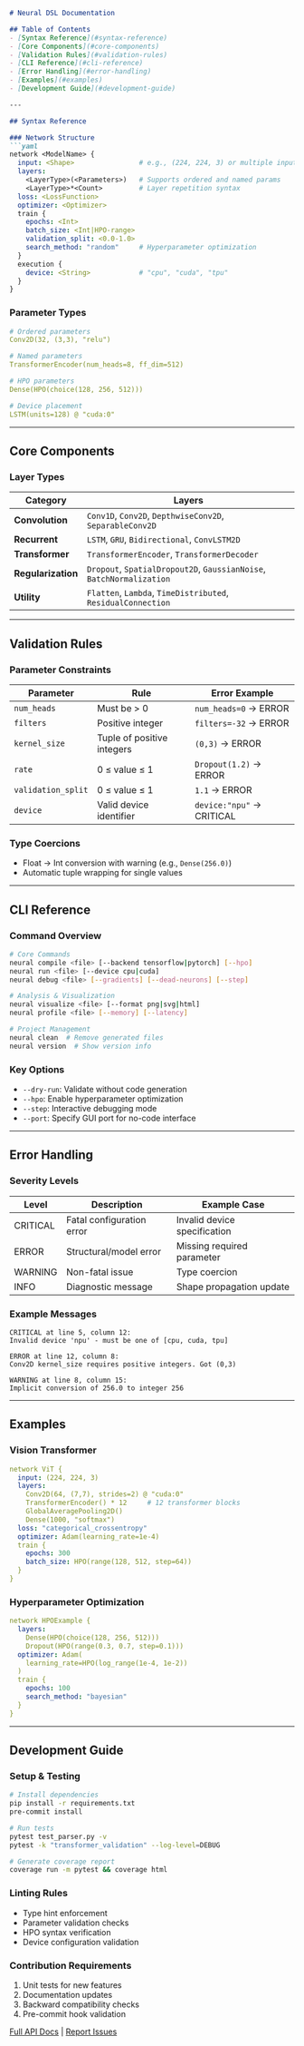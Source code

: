 ```markdown
# Neural DSL Documentation

## Table of Contents
- [Syntax Reference](#syntax-reference)
- [Core Components](#core-components)
- [Validation Rules](#validation-rules)
- [CLI Reference](#cli-reference)
- [Error Handling](#error-handling)
- [Examples](#examples)
- [Development Guide](#development-guide)

---

## Syntax Reference

### Network Structure
```yaml
network <ModelName> {
  input: <Shape>                # e.g., (224, 224, 3) or multiple inputs
  layers:
    <LayerType>(<Parameters>)   # Supports ordered and named params
    <LayerType>*<Count>         # Layer repetition syntax
  loss: <LossFunction>
  optimizer: <Optimizer>
  train {
    epochs: <Int>
    batch_size: <Int|HPO-range>
    validation_split: <0.0-1.0>
    search_method: "random"     # Hyperparameter optimization
  }
  execution {
    device: <String>            # "cpu", "cuda", "tpu"
  }
}
```

### Parameter Types
```yaml
# Ordered parameters
Conv2D(32, (3,3), "relu")

# Named parameters
TransformerEncoder(num_heads=8, ff_dim=512)

# HPO parameters
Dense(HPO(choice(128, 256, 512)))

# Device placement
LSTM(units=128) @ "cuda:0"
```

---

## Core Components

### Layer Types
| Category         | Layers                                                                 |
|------------------|-----------------------------------------------------------------------|
| **Convolution**  | `Conv1D`, `Conv2D`, `DepthwiseConv2D`, `SeparableConv2D`              |
| **Recurrent**    | `LSTM`, `GRU`, `Bidirectional`, `ConvLSTM2D`                          |
| **Transformer**  | `TransformerEncoder`, `TransformerDecoder`                            |
| **Regularization**| `Dropout`, `SpatialDropout2D`, `GaussianNoise`, `BatchNormalization` |
| **Utility**      | `Flatten`, `Lambda`, `TimeDistributed`, `ResidualConnection`          |

---

## Validation Rules

### Parameter Constraints
| Parameter           | Rule                                  | Error Example              |
|---------------------|---------------------------------------|----------------------------|
| `num_heads`         | Must be > 0                          | `num_heads=0` → ERROR      |
| `filters`           | Positive integer                     | `filters=-32` → ERROR      |
| `kernel_size`       | Tuple of positive integers           | `(0,3)` → ERROR            |
| `rate`              | 0 ≤ value ≤ 1                        | `Dropout(1.2)` → ERROR     |
| `validation_split`  | 0 ≤ value ≤ 1                        | `1.1` → ERROR              |
| `device`            | Valid device identifier              | `device:"npu"` → CRITICAL  |

### Type Coercions
- Float → Int conversion with warning (e.g., `Dense(256.0)`)
- Automatic tuple wrapping for single values

---

## CLI Reference

### Command Overview
```bash
# Core Commands
neural compile <file> [--backend tensorflow|pytorch] [--hpo]
neural run <file> [--device cpu|cuda]
neural debug <file> [--gradients] [--dead-neurons] [--step]

# Analysis & Visualization
neural visualize <file> [--format png|svg|html]
neural profile <file> [--memory] [--latency]

# Project Management
neural clean  # Remove generated files
neural version  # Show version info
```

### Key Options
- `--dry-run`: Validate without code generation
- `--hpo`: Enable hyperparameter optimization
- `--step`: Interactive debugging mode
- `--port`: Specify GUI port for no-code interface

---

## Error Handling

### Severity Levels
| Level     | Description                          | Example Case                      |
|-----------|--------------------------------------|-----------------------------------|
| CRITICAL  | Fatal configuration error           | Invalid device specification      |
| ERROR     | Structural/model error              | Missing required parameter        |
| WARNING   | Non-fatal issue                     | Type coercion                     |
| INFO      | Diagnostic message                  | Shape propagation update          |

### Example Messages
```text
CRITICAL at line 5, column 12: 
Invalid device 'npu' - must be one of [cpu, cuda, tpu]

ERROR at line 12, column 8:
Conv2D kernel_size requires positive integers. Got (0,3)

WARNING at line 8, column 15:
Implicit conversion of 256.0 to integer 256
```

---

## Examples

### Vision Transformer
```yaml
network ViT {
  input: (224, 224, 3)
  layers:
    Conv2D(64, (7,7), strides=2) @ "cuda:0"
    TransformerEncoder() * 12     # 12 transformer blocks
    GlobalAveragePooling2D()
    Dense(1000, "softmax")
  loss: "categorical_crossentropy"
  optimizer: Adam(learning_rate=1e-4)
  train {
    epochs: 300
    batch_size: HPO(range(128, 512, step=64))
  }
}
```

### Hyperparameter Optimization
```yaml
network HPOExample {
  layers:
    Dense(HPO(choice(128, 256, 512)))
    Dropout(HPO(range(0.3, 0.7, step=0.1)))
  optimizer: Adam(
    learning_rate=HPO(log_range(1e-4, 1e-2))
  )
  train {
    epochs: 100
    search_method: "bayesian"
  }
}
```

---

## Development Guide

### Setup & Testing
```bash
# Install dependencies
pip install -r requirements.txt
pre-commit install

# Run tests
pytest test_parser.py -v
pytest -k "transformer_validation" --log-level=DEBUG

# Generate coverage report
coverage run -m pytest && coverage html
```

### Linting Rules
- Type hint enforcement
- Parameter validation checks
- HPO syntax verification
- Device configuration validation

### Contribution Requirements
1. Unit tests for new features
2. Documentation updates
3. Backward compatibility checks
4. Pre-commit hook validation

[Full API Docs](https://neural-dsl.dev/api) | 
[Report Issues](https://github.com/neural-dsl/issues)
```
